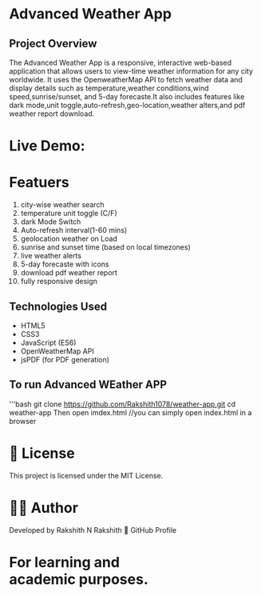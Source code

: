 # Advanced Weather App

## Project Overview

The Advanced Weather App is a responsive, interactive web-based application that allows users to  view-time weather information for any city worldwide. It uses the OpenweatherMap API to fetch weather data and display details such as temperature,weather conditions,wind speed,sunrise/sunset, and 5-day forecaste.It also includes features like dark mode,unit toggle,auto-refresh,geo-location,weather alters,and pdf weather report download.

# Live Demo:
[click to view]:(https://rakshith1078.github.io/weather-app/)

# Featuers
1. city-wise weather search
2. temperature unit toggle (C/F)
3. dark Mode Switch
4. Auto-refresh interval(1-60 mins)
5. geolocation weather on Load
6. sunrise and sunset time (based on local timezones)
7. live weather alerts
8. 5-day forecaste with icons
9. download pdf weather report
10. fully responsive design 


## Technologies Used
* HTML5
* CSS3
* JavaScript (ES6)
* OpenWeatherMap API
* jsPDF (for PDF generation)

## To run Advanced WEather APP
'''bash
git clone https://github.com/Rakshith1078/weather-app.git
cd weather-app
Then open imdex.html
//you can simply open index.html in a browser

# 📄 License
This project is licensed under the MIT License.

# 👨‍💻 Author
Developed by Rakshith N
Rakshith
🔗 GitHub Profile

# For learning and academic purposes.
